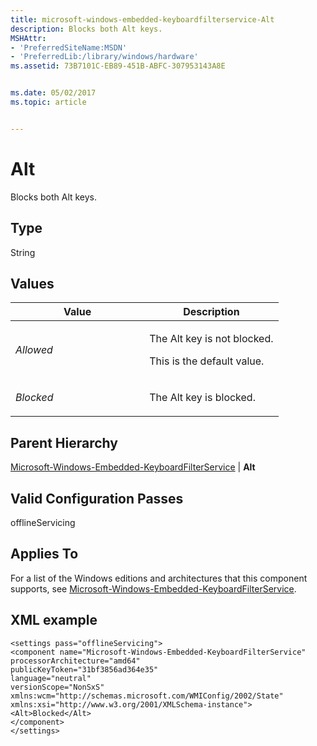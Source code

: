 ```yaml
---
title: microsoft-windows-embedded-keyboardfilterservice-Alt
description: Blocks both Alt keys.
MSHAttr:
- 'PreferredSiteName:MSDN'
- 'PreferredLib:/library/windows/hardware'
ms.assetid: 73B7101C-EB89-451B-ABFC-307953143A8E


ms.date: 05/02/2017
ms.topic: article


---
```


# Alt


Blocks both Alt keys.

## Type


String

## Values


<table>
<colgroup>
<col width="50%" />
<col width="50%" />
</colgroup>
<thead>
<tr class="header">
<th>Value</th>
<th>Description</th>
</tr>
</thead>
<tbody>
<tr class="odd">
<td><p><em>Allowed</em></p></td>
<td><p>The Alt key is not blocked.</p>
<p>This is the default value.</p></td>
</tr>
<tr class="even">
<td><p><em>Blocked</em></p></td>
<td><p>The Alt key is blocked.</p></td>
</tr>
</tbody>
</table>

 

## Parent Hierarchy


[Microsoft-Windows-Embedded-KeyboardFilterService](microsoft-windows-embedded-keyboardfilterservice.md) | **Alt**

## Valid Configuration Passes


offlineServicing

## Applies To


For a list of the Windows editions and architectures that this component supports, see [Microsoft-Windows-Embedded-KeyboardFilterService](microsoft-windows-embedded-keyboardfilterservice.md).

## XML example


```
<settings pass="offlineServicing">
<component name="Microsoft-Windows-Embedded-KeyboardFilterService" 
processorArchitecture="amd64" 
publicKeyToken="31bf3856ad364e35" 
language="neutral" 
versionScope="NonSxS" 
xmlns:wcm="http://schemas.microsoft.com/WMIConfig/2002/State" 
xmlns:xsi="http://www.w3.org/2001/XMLSchema-instance">
<Alt>Blocked</Alt>
</component>
</settings>
```

 

 






